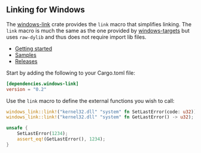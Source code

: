 ## Linking for Windows

The [windows-link](https://crates.io/crates/windows-link) crate provides the `link` macro that simplifies linking. The `link` macro is much the same as the one provided by [windows-targets](https://crates.io/crates/windows-targets) but uses `raw-dylib` and thus does not require import lib files.

* [Getting started](https://kennykerr.ca/rust-getting-started/)
* [Samples](https://github.com/microsoft/windows-rs/tree/master/crates/samples)
* [Releases](https://github.com/microsoft/windows-rs/releases)

Start by adding the following to your Cargo.toml file:

```toml
[dependencies.windows-link]
version = "0.2"
```

Use the `link` macro to define the external functions you wish to call:

```rust
windows_link::link!("kernel32.dll" "system" fn SetLastError(code: u32));
windows_link::link!("kernel32.dll" "system" fn GetLastError() -> u32);

unsafe {
    SetLastError(1234);
    assert_eq!(GetLastError(), 1234);
}
```

